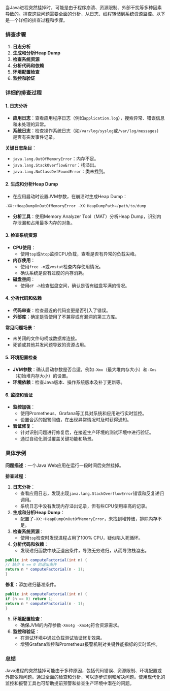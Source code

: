 当Java进程突然挂掉时，可能是由于程序崩溃、资源限制、外部干扰等多种因素导致的。排查这些问题需要全面的分析，从日志、线程转储到系统资源监控。以下是一个详细的排查过程和步骤。

### 排查步骤

1. **日志分析**
2. **生成和分析Heap Dump**
3. **检查系统资源**
4. **分析代码和依赖**
5. **环境配置检查**
6. **监控和验证**

### 详细的排查过程

#### 1. 日志分析

+ **应用日志**：查看应用程序日志（例如`application.log`），搜索异常、错误信息和未处理的异常。
+ **系统日志**：检查操作系统日志（如`/var/log/syslog`或`/var/log/messages`）是否有突发事件记录。

**关键日志条目**：

+ `java.lang.OutOfMemoryError`：内存不足。
+ `java.lang.StackOverflowError`：栈溢出。
+ `java.lang.NoClassDefFoundError`：类未找到。

#### 2. 生成和分析Heap Dump

+ 在应用启动时设置JVM参数，在崩溃时生成Heap Dump：

```java
-XX:+HeapDumpOnOutOfMemoryError -XX:HeapDumpPath=/path/to/dump
```

+ **分析工具**：使用Memory Analyzer Tool（MAT）分析Heap Dump，识别内存泄漏和占用最多内存的对象。

#### 3. 检查系统资源

+ **CPU使用**：
  + 使用`top`或`htop`监控CPU负载，查看是否有异常的负载尖峰。
+ **内存使用**：
  + 使用`free -m`或`vmstat`检查内存使用情况。
  + 确认系统是否有过度的内存消耗。
+ **磁盘空间**：
  + 使用`df -h`检查磁盘空间，确认是否有磁盘写满的情况。

#### 4. 分析代码和依赖

+ **代码审查**：检查最近的代码变更是否引入了错误。
+ **外部库**：确定是否使用了不兼容或有漏洞的第三方库。

**常见问题场景**：

+ 未关闭的文件句柄或数据库连接。
+ 死锁或其他并发问题导致的资源占用。

#### 5. 环境配置检查

+ **JVM参数**：确认启动参数是否合适，例如`-Xmx`（最大堆内存大小）和`-Xms`（初始堆内存大小）的设置。
+ **环境依赖**：检查Java版本、操作系统版本及补丁更新等。

#### 6. 监控和验证

+ **监控加强**：
  + 使用Prometheus、Grafana等工具对系统和应用进行实时监控。
  + 设置合适的报警阈值，在出现异常情况时及时获得通知。
+ **验证修复**：
  + 针对识别问题进行修复后，在接近生产环境的测试环境中进行验证。
  + 通过自动化测试覆盖关键功能和场景。

### 具体示例

**问题描述**：一个Java Web应用在运行一段时间后突然挂掉。

**排查过程**：

1. **日志分析**：
    + 查看应用日志，发现出现`java.lang.StackOverflowError`错误和反复递归调用。
    + 系统日志中没有发现内存溢出记录，但有些CPU使用率高的记录。
2. **生成和分析Heap Dump**：
    + 配置了`-XX:+HeapDumpOnOutOfMemoryError`，未找到堆转储，排除内存不足。
3. **检查系统资源**：
    + 使用`top`检查时发现进程占用了100% CPU，疑似陷入死循环。
4. **分析代码和依赖**：
    + 发现递归函数中缺乏退出条件，导致无穷递归，从而导致栈溢出。

```java
public int computeFactorial(int n) {  
// 缺少 n == 0 的退出条件  
return n * computeFactorial(n - 1);  
}
```

**修复**：添加递归基准条件。

```java
public int computeFactorial(int n) {  
if (n == 0) return 1;  
return n * computeFactorial(n - 1);  
}
```

5. **环境配置检查**：
    + 确保JVM的内存参数`-Xms4g -Xmx4g`符合资源需求。
6. **监控和验证**：
    + 在测试环境中通过负载测试验证修复效果。
    + 增强Grafana监控和Prometheus报警机制对关键性能指标的实时监控。

### 总结

Java进程的突然挂掉可能由于多种原因，包括代码错误、资源限制、环境配置或外部依赖问题。通过全面的检查和分析，可以逐步识别和解决问题。使用现代化的监控和报警工具也可帮助提前预警和排查生产环境中潜在的问题。

